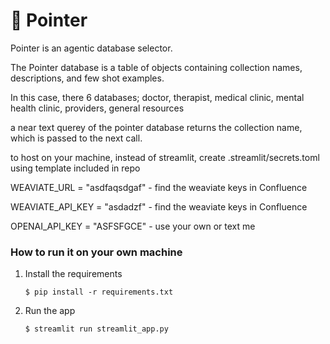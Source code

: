 # 🎈 Pointer

Pointer is an agentic database selector. 

The Pointer database is a table of objects containing collection names, descriptions, and few shot examples.



In this case, there 6 databases;
   doctor, 
   therapist, 
   medical clinic, 
   mental health clinic, 
   providers, 
   general resources

a near text querey of the pointer database returns the collection name, which is passed to the next call.



to host on your machine, instead of streamlit, create .streamlit/secrets.toml using template included in repo

WEAVIATE_URL = "asdfaqsdgaf" - find the weaviate keys in Confluence

WEAVIATE_API_KEY = "asdadzf" - find the weaviate keys in Confluence

OPENAI_API_KEY = "ASFSFGCE" - use your own or text me

### How to run it on your own machine

1. Install the requirements

   ```
   $ pip install -r requirements.txt
   ```

2. Run the app

   ```
   $ streamlit run streamlit_app.py
   ```
